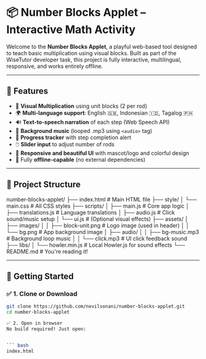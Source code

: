# 📦 Number Blocks Applet – Interactive Math Activity

Welcome to the **Number Blocks Applet**, a playful web-based tool designed to teach basic multiplication using visual blocks. Built as part of the WiseTutor developer task, this project is fully interactive, multilingual, responsive, and works entirely offline.

---

## 🧠 Features

- 🔢 **Visual Multiplication** using unit blocks (2 per rod)
- 🌍 **Multi-language support**: English 🇬🇧, Indonesian 🇮🇩, Tagalog 🇵🇭
- 🔊 **Text-to-speech narration** of each step (Web Speech API)
- 🎵 **Background music** (looped .mp3 using `<audio>` tag)
- 🎉 **Progress tracker** with step completion alert
- 🖱️ **Slider input** to adjust number of rods
- 🎨 **Responsive and beautiful UI** with mascot/logo and colorful design
- 🧩 Fully **offline-capable** (no external dependencies)

---

## 📁 Project Structure

number-blocks-applet/
├── index.html # Main HTML file
├── style/
│ └── main.css # All CSS styles
├── scripts/
│ ├── main.js # Core app logic
│ ├── translations.js # Language translations
│ ├── audio.js # Click sound/music setup
│ └── ui.js # (Optional visual effects)
├── assets/
│ ├── images/
│ │ ├── block-unit.png # Logo image (used in header)
│ │ └── bg.png # App background image
│ ├── audio/
│ │ ├── bg-music.mp3 # Background loop music
│ │ └── click.mp3 # UI click feedback sound
├── libs/
│ └── howler.min.js # Local Howler.js for sound effects
└── README.md # You're reading it!


---

## 🚀 Getting Started

### ✅ 1. Clone or Download

```bash
git clone https://github.com/nevilsonani/number-blocks-applet.git
cd number-blocks-applet

✅ 2. Open in browser
No build required! Just open:


``` bash
index.html
```
